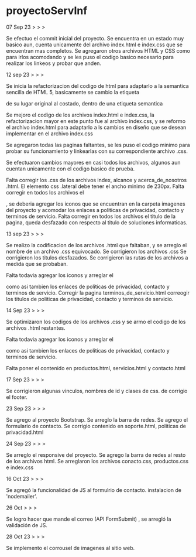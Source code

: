 # proyectoServInf
07 Sep 23 > > >

Se efectuo el commit inicial del proyecto. Se encuentra en un estado muy basico aun, cuenta unicamente del archivo index.html e index.css que se encuentran mas completos. Se agregaron otros archivos HTML y CSS como para irlos acomodando y se les puso el codigo basico necesario para realizar los linkeos y probar que anden.

12 sep 23 > > > 

Se inicia la refactorizacion del codigo de html para adaptarlo a la semantica sencilla de HTML 5, basicamente se cambio la etiqueta <nav> de su lugar original al costado, dentro de una etiqueta semantica <aside>

Se mejoro el codigo de los archivos index.html e index.css, la refactorizacion mayor en este punto fue al archivo index.css, y se reformo el archivo index.html para adaptarlo a ls cambios en diseño que se desean implementar en el archivo index.css

Se agregaron todas las paginas faltantes, se les puso el codigo minimo para probar su funcionamiento y linkearlas con su correspondiente archivo .css. 

Se efectuaron cambios mayores en casi todos los archivos, algunos aun cuentan unicamente con el codigo basico de prueba.

Falta corregir los .css de los archivos index, alcance y acerca_de_nosotros .html. El elemento css .lateral debe tener el ancho minimo de 230px.
Falta corregir en todos los archivos el <footer>, se deberia agregar los iconos que se encuentran en la carpeta imagenes del proyecto y acomodar los enlaces a politicas de privacidad, contacto y terminos de servicio.
Falta corregir en todos los archivos el titulo de la pagina, queda desfazado con respecto al titulo de soluciones informaticas. 

13 sep 23 > > > 

Se realizo la codificacion de los archivos .html que faltaban, y se arreglo el nombre de un archivo .css equivocado.
Se corrigieron los archivos .css
Se corrigieron los titulos desfazados.
Se corrigieron las rutas de los archivos a medida que se probaban.

Falta todavia agregar los iconos y arreglar el <footer> como asi tambien los enlaces de politicas de privacidad, contacto y terminos de servicio.
Corregir la pagina terminos_de_servicio.html
correogir los titulos de politicas de privacidad, contacto y terminos de servicio.

14 Sep 23 > > > 

Se optimizaron los codigos de los archivos .css y se armo el codigo de los archivos .html restantes.

Falta todavia agregar los iconos y arreglar el <footer> como asi tambien los enlaces de politicas de privacidad, contacto y terminos de servicio.

Falta poner el contenido en productos.html, servicios.html y contacto.html

17 Sep 23 > > > 

Se corrigieron algunas vinculos, nombres de id y clases de css.
de corrigio el footer.

23 Sep 23 > > > 

Se agrego al proyecto Bootstrap.
Se arreglo la barra de redes.
Se agrego el formulario de contacto.
Se corrigio contenido en soporte.html, politicas de privacidad.html

24 Sep 23 > > > 

Se arreglo el responsive del proyecto.
Se agrego la barra de redes al resto de los archivos html.
Se arreglaron los archivos conacto.css, productos.css e index.css

16 Oct 23 > > > 

Se agregó la funcionalidad de JS al formulrio de contacto.
instalacion de 'nodemailer'.

26 Oct > > > 

Se logro hacer que mande el correo (API FormSubmit) , se arregló la validación de JS.

28 Oct 23 > > >

Se implemento el corrousel de imagenes al sitio web.
